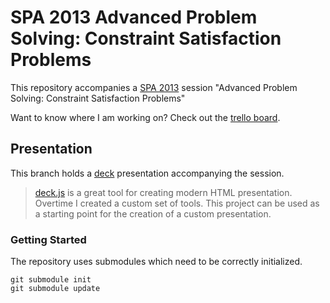 SPA 2013 Advanced Problem Solving: Constraint Satisfaction Problems
===================================================================

This repository accompanies a [SPA 2013][spa2013] session
"Advanced Problem Solving: Constraint Satisfaction Problems"

Want to know where I am working on? Check out the
[trello board][trello].

Presentation
------------

This branch holds a [deck][] presentation accompanying the session.

> [deck.js][deck] is a great tool for creating modern HTML
> presentation. Overtime I created a custom set of tools.
> This project can be used as a starting point for the creation
> of a custom presentation.

### Getting Started

The repository uses submodules which need to be correctly initialized.

    git submodule init
    git submodule update

[spa2013]: www.spaconference.org/spa2013/ "SPA 2013 homepage"
[trello]: https://trello.com/board/spa2013-csp/51475c3523c6c70e3c001f03
[deck]: http://imakewebthings.com/deck.js/
